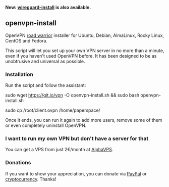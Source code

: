 **New: [wireguard-install](https://github.com/Nyr/wireguard-install) is also available.**

## openvpn-install
OpenVPN [road warrior](http://en.wikipedia.org/wiki/Road_warrior_%28computing%29) installer for Ubuntu, Debian, AlmaLinux, Rocky Linux, CentOS and Fedora.

This script will let you set up your own VPN server in no more than a minute, even if you haven't used OpenVPN before. It has been designed to be as unobtrusive and universal as possible.

### Installation
Run the script and follow the assistant:

sudo wget https://git.io/vpn -O openvpn-install.sh && sudo bash openvpn-install.sh

sudo cp /root/client.ovpn /home/paperspace/

Once it ends, you can run it again to add more users, remove some of them or even completely uninstall OpenVPN.

### I want to run my own VPN but don't have a server for that
You can get a VPS from just 2€/month at [AlphaVPS](https://alphavps.com/clients/aff.php?aff=474&pid=422).

### Donations

If you want to show your appreciation, you can donate via [PayPal](https://www.paypal.com/cgi-bin/webscr?cmd=_s-xclick&hosted_button_id=VBAYDL34Z7J6L) or [cryptocurrency](https://pastebin.com/raw/M2JJpQpC). Thanks!
